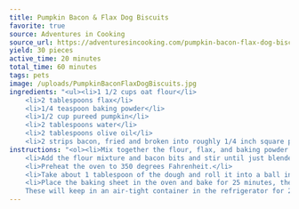 ```yaml
---
title: Pumpkin Bacon & Flax Dog Biscuits
favorite: true
source: Adventures in Cooking
source_url: https://adventuresincooking.com/pumpkin-bacon-flax-dog-biscuits-tuna/
yield: 30 pieces
active_time: 20 minutes
total_time: 60 minutes 
tags: pets
image: /uploads/PumpkinBaconFlaxDogBiscuits.jpg
ingredients: "<ul><li>1 1/2 cups oat flour</li>
	<li>2 tablespoons flax</li>
	<li>1/4 teaspoon baking powder</li>
	<li>1/2 cup pureed pumpkin</li>
	<li>2 tablespoons water</li>
	<li>2 tablespoons olive oil</li>
	<li>2 strips bacon, fried and broken into roughly 1/4 inch square pieces</li></ul>"
instructions: "<ol><li>Mix together the flour, flax, and baking powder in a medium-sized bowl until well blended. Set aside. In a large bowl, mix together the pumpkin, water, and olive oil until smooth.</li>
	<li>Add the flour mixture and bacon bits and stir until just blended.</li>
	<li>Preheat the oven to 350 degrees Fahrenheit.</li>
	<li>Take about 1 tablespoon of the dough and roll it into a ball in your hands. Press it flat on a baking sheet lined with parchment paper so that it is about 1/2 inch thick. Take your pinky finger and press into the center of the biscuit to create the base of the paw, then use a pen cap to gently indent three circles at the top of the biscuit to make the toes. Repeat this process until you have used all of the dough.</li>
	<li>Place the baking sheet in the oven and bake for 25 minutes, then remove the pan from the oven and allow to cool completely before giving your pup a treat.
	These will keep in an air-tight container in the refrigerator for 2 weeks.</li></ol>"
---
```

